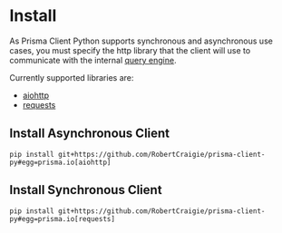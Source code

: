 # Install

As Prisma Client Python supports synchronous and asynchronous use cases, you must specify the http library that the client will use to communicate with the internal [query engine](https://www.prisma.io/docs/concepts/overview/under-the-hood#prisma-engines).

Currently supported libraries are:

* [aiohttp](https://github.com/aio-libs/aiohttp)
* [requests](https://github.com/psf/requests)

## Install Asynchronous Client

```shell script
pip install git+https://github.com/RobertCraigie/prisma-client-py#egg=prisma.io[aiohttp]
```

## Install Synchronous Client

```shell script
pip install git+https://github.com/RobertCraigie/prisma-client-py#egg=prisma.io[requests]
```
